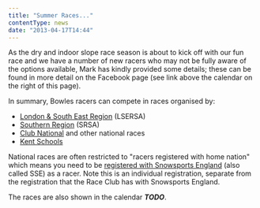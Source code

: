 ```yaml
---
title: "Summer Races..."
contentType: news
date: "2013-04-17T14:44"
---
```


As the dry and indoor slope race season is about to kick off with our fun race and we have a number of new racers who may not be fully aware of the options available, Mark has kindly provided some details; these can be found in more detail on the Facebook page (see link above the calendar on the right of this page).

In summary, Bowles racers can compete in races organised by:

* [London & South East Region](http://www.lsersa.org/races13/index.html#series) (LSERSA)
* [Southern Region](http://www.srsa.org.uk/seasons) (SRSA)
* [Club National](http://www.britski.org/) and other national races
* [Kent Schools](http://www.lsersa.org/races13/raks/index.html)

National races are often restricted to "racers registered with home nation" which means you need to be [registered with Snowsports England](http://membership.snowsportengland.org.uk/memberlogin.asp) (also called SSE) as a racer. Note this is an individual registration, separate from the registration that the Race Club has with Snowsports England.

The races are also shown in the calendar ***TODO***.
